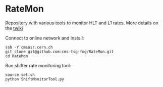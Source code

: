 # RateMon
Repository with various tools to monitor HLT and L1 rates. More details on the [twiki](https://twiki.cern.ch/twiki/bin/viewauth/CMS/RateMonitoringScriptWithReferenceComparison)


Connect to online network and install: 
	
	ssh -Y cmsusr.cern.ch
	git clone git@github.com:cms-tsg-fog/RateMon.git
	cd RateMon

Run shifter rate monitoring tool:

	source set.sh
	python ShiftMonitorTool.py

